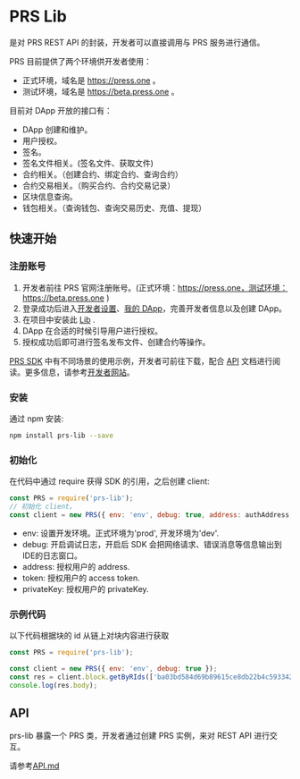 # PRS Lib

是对 PRS REST API 的封装，开发者可以直接调用与 PRS 服务进行通信。

PRS 目前提供了两个环境供开发者使用：

- 正式环境，域名是 https://press.one 。
- 测试环境，域名是 https://beta.press.one 。

目前对 DApp 开放的接口有：

- DApp 创建和维护。
- 用户授权。
- 签名。
- 签名文件相关。(签名文件、获取文件)
- 合约相关。（创建合约、绑定合约、查询合约）
- 合约交易相关。（购买合约、合约交易记录）
- 区块信息查询。
- 钱包相关。（查询钱包、查询交易历史、充值、提现）

## 快速开始

### 注册账号

1. 开发者前往 PRS 官网注册账号。(正式环境：https://press.one，测试环境：https://beta.press.one )
2. 登录成功后进入[开发者设置](https://beta.press.one/developer/settings)、[我的 DApp](https://beta.press.one/developer/apps)，完善开发者信息以及创建 DApp。
3. 在项目中安装此 [Lib](https://github.com/Press-One/prs-lib-js) .
4. DApp 在合适的时候引导用户进行授权。
5. 授权成功后即可进行签名发布文件、创建合约等操作。

[PRS SDK](https://github.com/Press-One/prs-sdk-js) 中有不同场景的使用示例，开发者可前往下载，配合 [API](API.md) 文档进行阅读。更多信息，请参考[开发者网站](https://developer.press.one)。

### 安装

通过 npm 安装:

```bash
npm install prs-lib --save
```

### 初始化

在代码中通过 require 获得 SDK 的引用，之后创建 client:

```javascript
const PRS = require('prs-lib');
// 初始化 client。
const client = new PRS({ env: 'env', debug: true, address: authAddress, token: token });
```

- env: 设置开发环境。正式环境为'prod', 开发环境为'dev'.
- debug: 开启调试日志，开启后 SDK 会把网络请求、错误消息等信息输出到IDE的日志窗口。
- address: 授权用户的 address.
- token: 授权用户的 access token.
- privateKey: 授权用户的 privateKey.

### 示例代码

以下代码根据块的 id 从链上对块内容进行获取

```javascript
const PRS = require('prs-lib');

const client = new PRS({ env: 'env', debug: true });
const res = client.block.getByRIds(['ba03bd584d69b89615ce8db22b4c593342a5ec09b343a7859044a8e4d389c4c2', '65163724a98d29506b1031dc68fa62fb5a7a11fe631fb723a723b2a19e9bb65c'])
console.log(res.body);
```

## API

prs-lib 暴露一个 PRS 类，开发者通过创建 PRS 实例，来对 REST API 进行交互。

请参考[API.md](API.md)